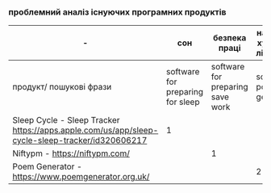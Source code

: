 ### проблемний аналіз існуючих програмних продуктів
| -  | сон | безпека праці | написання художньої літератури | тип ліцензії | примітка 
---- | --- |-------------- | ------------------------------ | ------------ | ----------
продукт/ пошукові фрази | software for preparing for sleep | software for preparing save work | software poem generator| |
Sleep Cycle - Sleep Tracker https://apps.apple.com/us/app/sleep-cycle-sleep-tracker/id320606217 | 1 | | | proprietary |
Niftypm - https://niftypm.com/ | | 1 | | shareware |
Poem Generator - https://www.poemgenerator.org.uk/ | | | 2 | proprietary | 
